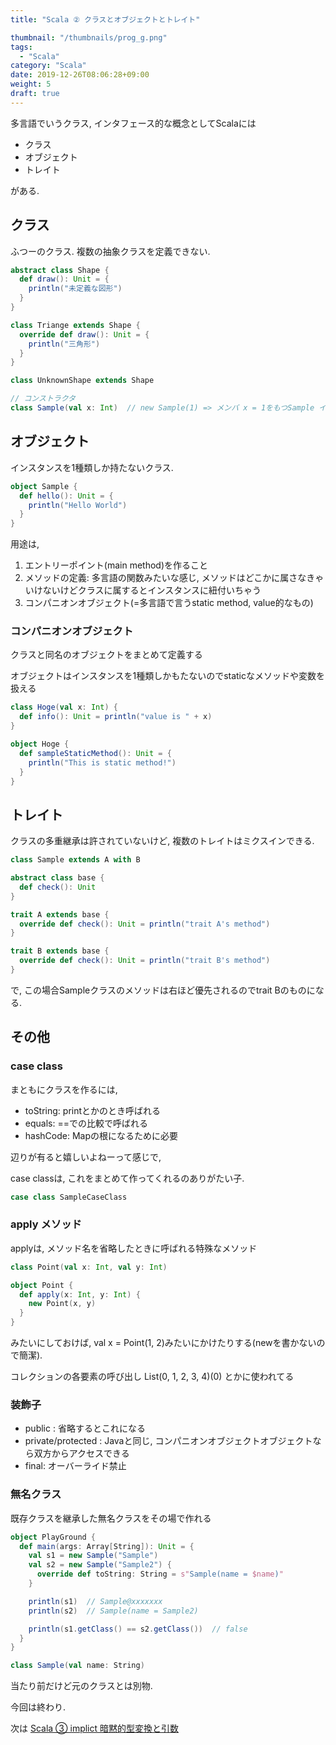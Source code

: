 ```yaml
---
title: "Scala ② クラスとオブジェクトとトレイト"

thumbnail: "/thumbnails/prog_g.png"
tags:
  - "Scala"
category: "Scala"
date: 2019-12-26T08:06:28+09:00
weight: 5
draft: true
---
```




多言語でいうクラス, インタフェース的な概念としてScalaには

- クラス
- オブジェクト
- トレイト

がある.

## クラス

ふつーのクラス. 複数の抽象クラスを定義できない.

``` scala
abstract class Shape {
  def draw(): Unit = {
    println("未定義な図形")
  }
}

class Triange extends Shape {
  override def draw(): Unit = {
    println("三角形")
  }
}

class UnknownShape extends Shape

// コンストラクタ
class Sample(val x: Int)  // new Sample(1) => メンバ x = 1をもつSample インスタンス生成
```

## オブジェクト

インスタンスを1種類しか持たないクラス.

``` scala
object Sample {
  def hello(): Unit = {
    println("Hello World")
  }
}
```

用途は, 

1. エントリーポイント(main method)を作ること
2. メソッドの定義: 多言語の関数みたいな感じ, メソッドはどこかに属さなきゃいけないけどクラスに属するとインスタンスに紐付いちゃう
3. コンパニオンオブジェクト(=多言語で言うstatic method, value的なもの)

### コンパニオンオブジェクト

クラスと同名のオブジェクトをまとめて定義する

オブジェクトはインスタンスを1種類しかもたないのでstaticなメソッドや変数を扱える

``` scala
class Hoge(val x: Int) {
  def info(): Unit = println("value is " + x)
}

object Hoge {
  def sampleStaticMethod(): Unit = {
    println("This is static method!")
  }
}
```

## トレイト

クラスの多重継承は許されていないけど, 複数のトレイトはミクスインできる.

``` scala
class Sample extends A with B

abstract class base {
  def check(): Unit
}

trait A extends base {
  override def check(): Unit = println("trait A's method")
}

trait B extends base {
  override def check(): Unit = println("trait B's method")
}
```

で, この場合Sampleクラスのメソッドは右ほど優先されるのでtrait Bのものになる.

## その他

### case class

まともにクラスを作るには,

- toString: printとかのとき呼ばれる
- equals: ==での比較で呼ばれる
- hashCode: Mapの根になるために必要

辺りが有ると嬉しいよねーって感じで, 

case classは, これをまとめて作ってくれるのありがたい子.

``` scala
case class SampleCaseClass
```

### apply メソッド

applyは, メソッド名を省略したときに呼ばれる特殊なメソッド

``` scala
class Point(val x: Int, val y: Int)

object Point {
  def apply(x: Int, y: Int) {
    new Point(x, y)
  }
}
```

みたいにしておけば, val x = Point(1, 2)みたいにかけたりする(newを書かないので簡潔).

コレクションの各要素の呼び出し List(0, 1, 2, 3, 4)(0) とかに使われてる

### 装飾子

- public : 省略するとこれになる
- private/protected : Javaと同じ, コンパニオンオブジェクトオブジェクトなら双方からアクセスできる
- final: オーバーライド禁止

### 無名クラス

既存クラスを継承した無名クラスをその場で作れる

``` scala
object PlayGround {
  def main(args: Array[String]): Unit = {
    val s1 = new Sample("Sample")
    val s2 = new Sample("Sample2") {
      override def toString: String = s"Sample(name = $name)"
    }

    println(s1)  // Sample@xxxxxxx
    println(s2)  // Sample(name = Sample2)

    println(s1.getClass() == s2.getClass())  // false
  }
}

class Sample(val name: String)
```

当たり前だけど元のクラスとは別物.

今回は終わり.

次は [Scala ③ implict 暗黙的型変換と引数](/post/scala03)